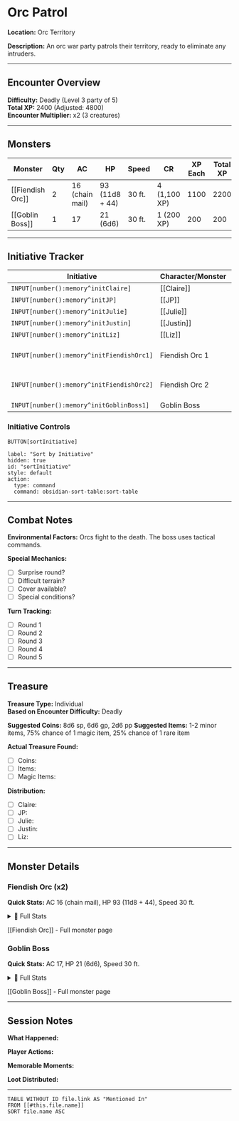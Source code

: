 # Orc Patrol

**Location:** Orc Territory

**Description:** An orc war party patrols their territory, ready to eliminate any intruders.


---

## Encounter Overview

**Difficulty:** Deadly (Level 3 party of 5)  
**Total XP:** 2400 (Adjusted: 4800)  
**Encounter Multiplier:** x2 (3 creatures)

---

## Monsters

| Monster | Qty | AC | HP | Speed | CR | XP Each | Total XP |
|---------|-----|----|----|-------|----|---------|---------|
| [[Fiendish Orc]] | 2 | 16 (chain mail) | 93 (11d8 + 44) | 30 ft. | 4 (1,100 XP) | 1100 | 2200 |
| [[Goblin Boss]] | 1 | 17 | 21 (6d6) | 30 ft. | 1 (200 XP) | 200 | 200 |

---

## Initiative Tracker

| Initiative | Character/Monster | AC | HP | Notes |
|------------|-------------------|----|----|-------|
| `INPUT[number():memory^initClaire]` | [[Claire]] | - | - | `INPUT[text():memory^notesClaire]` |
| `INPUT[number():memory^initJP]` | [[JP]] | - | - | `INPUT[text():memory^notesJP]` |
| `INPUT[number():memory^initJulie]` | [[Julie]] | - | - | `INPUT[text():memory^notesJulie]` |
| `INPUT[number():memory^initJustin]` | [[Justin]] | - | - | `INPUT[text():memory^notesJustin]` |
| `INPUT[number():memory^initLiz]` | [[Liz]] | - | - | `INPUT[text():memory^notesLiz]` |
| `INPUT[number():memory^initFiendishOrc1]` | Fiendish Orc 1 | 16 (chain mail) | `INPUT[number(defaultValue(93)):memory^hpFiendishOrc1]` | `INPUT[text():memory^notesFiendishOrc1]` |
| `INPUT[number():memory^initFiendishOrc2]` | Fiendish Orc 2 | 16 (chain mail) | `INPUT[number(defaultValue(93)):memory^hpFiendishOrc2]` | `INPUT[text():memory^notesFiendishOrc2]` |
| `INPUT[number():memory^initGoblinBoss1]` | Goblin Boss | 17 | `INPUT[number(defaultValue(21)):memory^hpGoblinBoss1]` | `INPUT[text():memory^notesGoblinBoss1]` |

### Initiative Controls
`BUTTON[sortInitiative]`

```meta-bind-button
label: "Sort by Initiative"
hidden: true
id: "sortInitiative"
style: default
action:
  type: command
  command: obsidian-sort-table:sort-table
```

---

## Combat Notes

**Environmental Factors:**
Orcs fight to the death. The boss uses tactical commands.

**Special Mechanics:**
- [ ] Surprise round?
- [ ] Difficult terrain?
- [ ] Cover available?
- [ ] Special conditions?

**Turn Tracking:**
- [ ] Round 1
- [ ] Round 2  
- [ ] Round 3
- [ ] Round 4
- [ ] Round 5

---
## Treasure

**Treasure Type:** Individual  
**Based on Encounter Difficulty:** Deadly

**Suggested Coins:** 8d6 sp, 6d6 gp, 2d6 pp
**Suggested Items:** 1-2 minor items, 75% chance of 1 magic item, 25% chance of 1 rare item

**Actual Treasure Found:**
- [ ] Coins: 
- [ ] Items: 
- [ ] Magic Items: 

**Distribution:**
- [ ] Claire: 
- [ ] JP: 
- [ ] Julie: 
- [ ] Justin: 
- [ ] Liz: 

---
## Monster Details

### Fiendish Orc (x2)

**Quick Stats:** AC 16 (chain mail), HP 93 (11d8 + 44), Speed 30 ft.

<details>
<summary>📖 Full Stats</summary>

**STR/DEX/CON/INT/WIS/CHA:** 18/12/18/11/11/16

**Saving Throws:** Str +6, Con +6, Wis +2
**Skills:** Intimidation +5
**Damage Resistances:** _None_
**Damage Immunities:** fire, poison
**Condition Immunities:** _None_
**Senses:** darkvision 60 ft., passive Perception 10
**Languages:** Abyssal, Common, Orc

**Traits:**
Aggressive. As a bonus action, the orc can move up to its speed toward a hostile creature that it can see.
Gruumsh's Fury. The orc deals an extra 4 (1d8) damage when it hits with a weapon attack (included in the attacks).

**Actions:**
Multiattack. The orc makes two attacks with its greataxe or its spear.
Greataxe. Melee Weapon Attack: +6 to hit, reach 5 ft., one target. Hit: 15 (1d12 + 4 plus 1d8) slashing damage.
Spear. Melee or Ranged Weapon Attack: +6 to hit, reach 5 ft. or range 20/60 ft., one target. Hit: 12 (1d6 + 4 plus 1d8) piercing damage, or 13 (2d8 + 4) piercing damage if used with two hands to make a melee attack.
Battle Cry (1/Day). Each creature of the war chief's choice that is within 30 feet of it, can hear it, and not already affected by Battle Cry gain advantage on attack rolls until the start of the war chief's next turn. The war chief can then make one attack as a bonus action.



</details>

[[Fiendish Orc]] - Full monster page

### Goblin Boss 

**Quick Stats:** AC 17, HP 21 (6d6), Speed 30 ft.

<details>
<summary>📖 Full Stats</summary>

**STR/DEX/CON/INT/WIS/CHA:** 10/15/10/10/8/10

**Saving Throws:** _None_
**Skills:** Stealth +6
**Damage Resistances:** _None_
**Damage Immunities:** _None_
**Condition Immunities:** _None_
**Senses:** darkvision 60 ft., passive Perception 9
**Languages:** Common, Goblin

**Traits:**
_No traits listed._

**Actions:**
Multiattack. The goblin makes two attacks, using Scimitar or Shortbow in any combination.
Scimitar. Melee Attack Roll: +4, reach 5 ft. Hit: 5 (1d6 + 2) Slashing damage, plus 2 (1d4) Slashing damage if the attack roll had Advantage.
Shortbow. Ranged Attack Roll: +4, range 80/320 ft. Hit: 5 (1d6 + 2) Piercing damage, plus 2 (1d4) Piercing damage if the attack roll had Advantage.



</details>

[[Goblin Boss]] - Full monster page


---

## Session Notes

**What Happened:**


**Player Actions:**


**Memorable Moments:**


**Loot Distributed:**


---

```dataview
TABLE WITHOUT ID file.link AS "Mentioned In"
FROM [[#this.file.name]]
SORT file.name ASC
```
